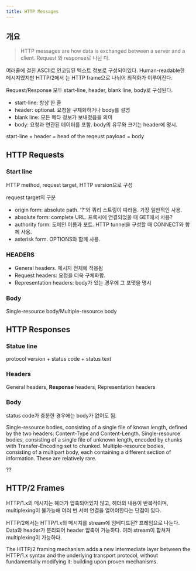 ```yaml
---
title: HTTP Messages
---
```


## 개요

> HTTP messages are how data is exchanged between a server and a client. Request 와 response로 나뉜
> 다.

여러줄에 걸친 ASCII로 인코딩된 텍스트 정보로 구성되어있다. Human-readable한 메시지였지만 HTTP/2에서
는 HTTP frame으로 나뉘어 최적화가 이루어진다.

Request/Response 모두 start-line, header, blank line, body로 구성된다.

- start-line: 항상 한 줄
- header: optional. 요청을 구체화하거나 body를 설명
- blank line: 모든 메타 정보가 보내졌음을 의미
- body: 요청과 연관된 데이터를 포함. body의 유무와 크기는 header에 명시.

start-line + header = head of the reqeust payload = body

## HTTP Requests

### Start line

HTTP method, request target, HTTP version으로 구성

request target의 구분

- origin form: absolute path. '?'와 쿼리 스트링이 따라옴. 가장 일반적인 사용.
- absolute form: complete URL. 프록시에 연결되었을 때 GET에서 사용?
- authority form: 도메인 이름과 포트. HTTP tunnel을 구성할 때 CONNECT와 함께 사용.
- asterisk form. OPTIONS와 함께 사용.

### HEADERS

- General headers. 메시지 전체에 적용됨
- Request headers: 요청을 더욱 구체화함.
- Representation headers: body가 있는 경우에 그 포맷을 명시

### Body

Single-resource body/Multiple-resource body

## HTTP Responses

### Statue line

protocol version + status code + status text

### Headers

General headers, **Response** headers, Representation headers

### Body

status code가 충분한 경우에는 body가 없어도 됨.

Single-resource bodies, consisting of a single file of known length, defined by the two headers:
Content-Type and Content-Length. Single-resource bodies, consisting of a single file of unknown
length, encoded by chunks with Transfer-Encoding set to chunked. Multiple-resource bodies,
consisting of a multipart body, each containing a different section of information. These are
relatively rare.

??

## HTTP/2 Frames

HTTP/1.x의 메시지는 헤더가 압축되어있지 않고, 헤더의 내용이 반복적이며, multiplexing이 불가능해 여러
번 서버 연결을 열어야한다는 단점이 있다.

HTTP/2에서는 HTTP/1.x의 메시지를 stream에 임베디드된? 프레임으로 나눈다. Data와 header가 분리되어
header 압축이 가능하다. 여러 stream이 합쳐져 multiplexing이 가능하다.

The HTTP/2 framing mechanism adds a new intermediate layer between the HTTP/1.x syntax and the
underlying transport protocol, without fundamentally modifying it: building upon proven mechanisms.
